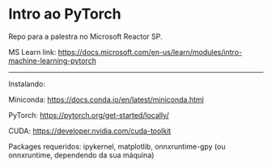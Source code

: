 # Intro ao PyTorch

Repo para a palestra no Microsoft Reactor SP.

MS Learn link: https://docs.microsoft.com/en-us/learn/modules/intro-machine-learning-pytorch

---

Instalando:

Miniconda: https://docs.conda.io/en/latest/miniconda.html

PyTorch: https://pytorch.org/get-started/locally/

CUDA: https://developer.nvidia.com/cuda-toolkit

Packages requeridos: ipykernel, matplotlib, onnxruntime-gpy (ou onnxruntime, dependendo da sua máquina)
